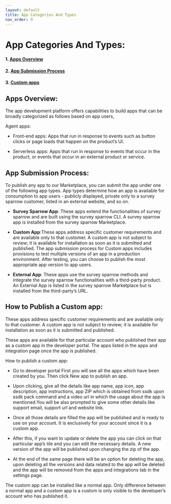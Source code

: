 ```yaml
---
layout: default
title: App Categories And Types
nav_order: 9
---
```



# **App Categories And Types:**


#### 1. [Apps Overview](#apps-overview)
#### 2. [App Submission Process](#app-submission-process)
#### 3. [Custom apps](#custom-apps)



## **Apps Overview:**

The app development platform offers capabilities to build apps that can be broadly categorized as follows based on app users,

Agent apps:

- Front-end apps: Apps that run in response to events such as button clicks or page loads that happen on the product’s UI.

- Serverless apps: Apps that run in response to events that occur in the product, or events that occur in an external product or service.

## **App Submission Process:**

To publish any app to our Marketplace, you can submit the app under one of the following app types. App types determine how an app is available for consumption to app users - publicly displayed, private only to a survey sparrow customer, listed in an external website, and so on.

- **Survey Sparrow App**: These apps extend the functionalities of survey sparrow and are built using the survey sparrow CLI. A survey sparrow app is installed from the survey sparrow Marketplace. 

- **Custom App**:These apps address specific customer requirements and are available only to that customer. A custom app is not subject to review; it is available for installation as soon as it is submitted and published. The app submission process for Custom apps includes provisions to test multiple versions of an app in a production environment. After testing, you can choose to publish the most appropriate app version to app users. 

- **External App**: These apps use the survey sparrow methods and integrate the survey sparrow functionalities with a third-party product. An External App is listed in the survey sparrow Marketplace but is installed from the third-party’s URL.

## **How to Publish a Custom app:**

These apps address specific customer requirements and are available only to that customer. A custom app is not subject to review; it is available for installation as soon as it is submitted and published. 

These apps are available for that particular account who published their app as a custom app in the developer portal. The apps listed in the apps and integration page once the app is published.

How to publish a custom app:

- Go to developer portal First you will see all the apps which have been created by you. Then click New app to publish an app.

- Upon clicking, give all the details like app name, app icon, app description, app instructions, app ZIP which is obtained from ssdk upon ssdk pack command and a video url in which the usage about the app is mentioned.You will be also prompted to give some other details like support email, support url and website link.

- Once all those details are filled the app will be published and is ready to use on your account. It is exclusively for your account since it is a custom app.

- After this, if you want to update or delete the app you can click on that particular app’s tile and you can edit the necessary details. A new version of the app will be published upon changing the zip of the app.

- At the end of the same page there will be an option for deleting the app, upon deleting all the versions and data related to the app will be deleted and the app will be removed from the apps and integrations tab in the settings page.


The custom app can be installed like a normal app. Only difference between a normal app and a custom app is a custom is only visible to the developer’s account who has published it. 



